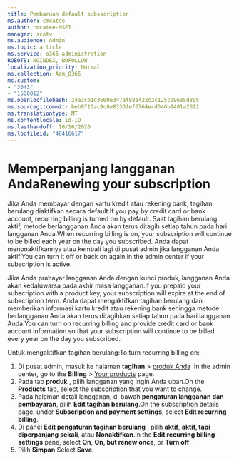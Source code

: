 ```yaml
---
title: Pembaruan default subsscription
ms.author: cmcatee
author: cmcatee-MSFT
manager: scotv
ms.audience: Admin
ms.topic: article
ms.service: o365-administration
ROBOTS: NOINDEX, NOFOLLOW
localization_priority: Normal
ms.collection: Adm_O365
ms.custom:
- "3043"
- "1500012"
ms.openlocfilehash: 24a3cb1d3600e347af88e422c2c125c096a5d805
ms.sourcegitcommit: beb9715ac0c8e8333fef6764ecd346b7401a2612
ms.translationtype: MT
ms.contentlocale: id-ID
ms.lasthandoff: 10/10/2020
ms.locfileid: "48416617"
---
```

# <a name="renewing-your-subscription"></a><span data-ttu-id="ade43-102">Memperpanjang langganan Anda</span><span class="sxs-lookup"><span data-stu-id="ade43-102">Renewing your subscription</span></span>

<span data-ttu-id="ade43-103">Jika Anda membayar dengan kartu kredit atau rekening bank, tagihan berulang diaktifkan secara default.</span><span class="sxs-lookup"><span data-stu-id="ade43-103">If you pay by credit card or bank account, recurring billing is turned on by default.</span></span> <span data-ttu-id="ade43-104">Saat tagihan berulang aktif, metode berlangganan Anda akan terus ditagih setiap tahun pada hari langganan Anda.</span><span class="sxs-lookup"><span data-stu-id="ade43-104">When recurring billing is on, your subscription will continue to be billed each year on the day you subscribed.</span></span> <span data-ttu-id="ade43-105">Anda dapat menonaktifkannya atau kembali lagi di pusat admin jika langganan Anda aktif.</span><span class="sxs-lookup"><span data-stu-id="ade43-105">You can turn it off or back on again in the admin center if your subscription is active.</span></span>

<span data-ttu-id="ade43-106">Jika Anda prabayar langganan Anda dengan kunci produk, langganan Anda akan kedaluwarsa pada akhir masa langganan.</span><span class="sxs-lookup"><span data-stu-id="ade43-106">If you prepaid your subscription with a product key, your subscription will expire at the end of subscription term.</span></span> <span data-ttu-id="ade43-107">Anda dapat mengaktifkan tagihan berulang dan memberikan informasi kartu kredit atau rekening bank sehingga metode berlangganan Anda akan terus ditagihkan setiap tahun pada hari langganan Anda.</span><span class="sxs-lookup"><span data-stu-id="ade43-107">You can turn on recurring billing and provide credit card or bank account information so that your subscription will continue to be billed every year on the day you subscribed.</span></span>

<span data-ttu-id="ade43-108">Untuk mengaktifkan tagihan berulang:</span><span class="sxs-lookup"><span data-stu-id="ade43-108">To turn recurring billing on:</span></span>

1. <span data-ttu-id="ade43-109">Di pusat admin, masuk ke halaman **tagihan**  >  [produk Anda](https://go.microsoft.com/fwlink/p/?linkid=842054) .</span><span class="sxs-lookup"><span data-stu-id="ade43-109">In the admin center, go to the **Billing** > [Your products](https://go.microsoft.com/fwlink/p/?linkid=842054) page.</span></span>
2. <span data-ttu-id="ade43-110">Pada tab **produk** , pilih langganan yang ingin Anda ubah.</span><span class="sxs-lookup"><span data-stu-id="ade43-110">On the **Products** tab, select the subscription that you want to change.</span></span>
3. <span data-ttu-id="ade43-111">Pada halaman detail langganan, di bawah **pengaturan langganan dan pembayaran**, pilih **Edit tagihan berulang**.</span><span class="sxs-lookup"><span data-stu-id="ade43-111">On the subscription details page, under **Subscription and payment settings**, select **Edit recurring billing**.</span></span>
4. <span data-ttu-id="ade43-112">Di panel **Edit pengaturan tagihan berulang** , pilih **aktif**, **aktif, tapi diperpanjang sekali**, atau **Nonaktifkan**.</span><span class="sxs-lookup"><span data-stu-id="ade43-112">In the **Edit recurring billing settings** pane, select **On**, **On, but renew once**, or **Turn off**.</span></span>
5. <span data-ttu-id="ade43-113">Pilih **Simpan**.</span><span class="sxs-lookup"><span data-stu-id="ade43-113">Select **Save**.</span></span> 